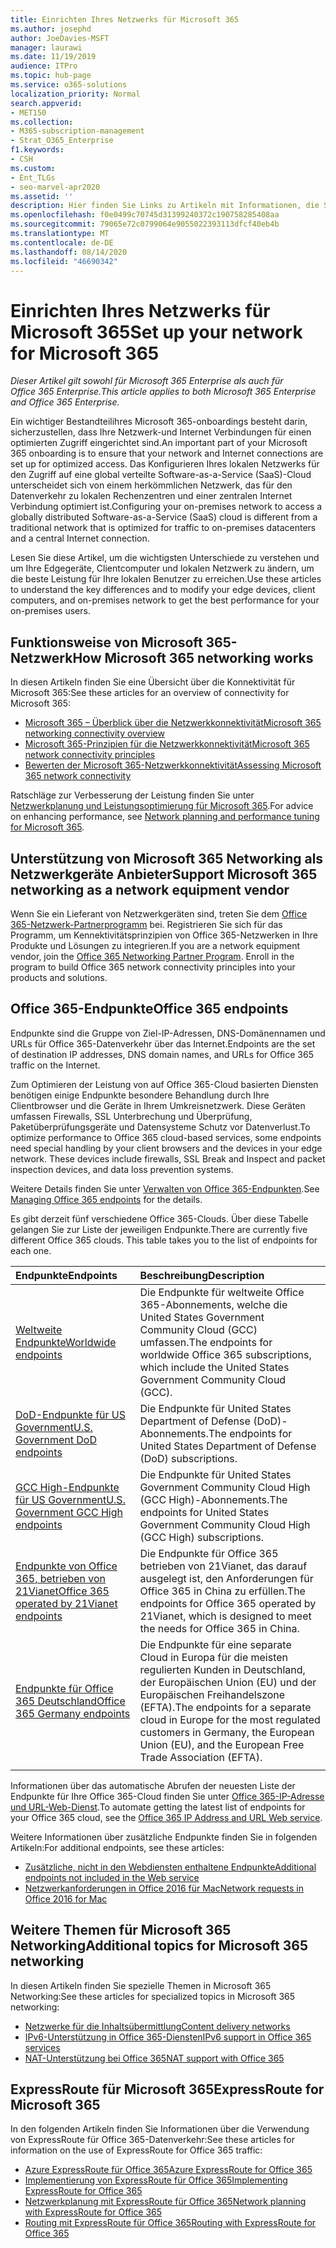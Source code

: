 ```yaml
---
title: Einrichten Ihres Netzwerks für Microsoft 365
ms.author: josephd
author: JoeDavies-MSFT
manager: laurawi
ms.date: 11/19/2019
audience: ITPro
ms.topic: hub-page
ms.service: o365-solutions
localization_priority: Normal
search.appverid:
- MET150
ms.collection:
- M365-subscription-management
- Strat_O365_Enterprise
f1.keywords:
- CSH
ms.custom:
- Ent_TLGs
- seo-marvel-apr2020
ms.assetid: ''
description: Hier finden Sie Links zu Artikeln mit Informationen, die Sie beim Einrichten Ihres Netzwerks für Microsoft 365 unterstützen, einschließlich einer Übersicht über die Netzwerkkonnektivität und einer Liste der Endpunkte.
ms.openlocfilehash: f0e0499c70745d31399240372c190758285408aa
ms.sourcegitcommit: 79065e72c0799064e9055022393113dfcf40eb4b
ms.translationtype: MT
ms.contentlocale: de-DE
ms.lasthandoff: 08/14/2020
ms.locfileid: "46690342"
---
```

# <a name="set-up-your-network-for-microsoft-365"></a><span data-ttu-id="31e8e-103">Einrichten Ihres Netzwerks für Microsoft 365</span><span class="sxs-lookup"><span data-stu-id="31e8e-103">Set up your network for Microsoft 365</span></span>

<span data-ttu-id="31e8e-104">*Dieser Artikel gilt sowohl für Microsoft 365 Enterprise als auch für Office 365 Enterprise.*</span><span class="sxs-lookup"><span data-stu-id="31e8e-104">*This article applies to both Microsoft 365 Enterprise and Office 365 Enterprise.*</span></span>

<span data-ttu-id="31e8e-105">Ein wichtiger Bestandteilihres Microsoft 365-onboardings besteht darin, sicherzustellen, dass Ihre Netzwerk-und Internet Verbindungen für einen optimierten Zugriff eingerichtet sind.</span><span class="sxs-lookup"><span data-stu-id="31e8e-105">An important part of your Microsoft 365 onboarding is to ensure that your network and Internet connections are set up for optimized access.</span></span> <span data-ttu-id="31e8e-106">Das Konfigurieren Ihres lokalen Netzwerks für den Zugriff auf eine global verteilte Software-as-a-Service (SaaS)-Cloud unterscheidet sich von einem herkömmlichen Netzwerk, das für den Datenverkehr zu lokalen Rechenzentren und einer zentralen Internet Verbindung optimiert ist.</span><span class="sxs-lookup"><span data-stu-id="31e8e-106">Configuring your on-premises network to access a globally distributed Software-as-a-Service (SaaS) cloud is different from a traditional network that is optimized for traffic to on-premises datacenters and a central Internet connection.</span></span> 

<span data-ttu-id="31e8e-107">Lesen Sie diese Artikel, um die wichtigsten Unterschiede zu verstehen und um Ihre Edgegeräte, Clientcomputer und lokalen Netzwerk zu ändern, um die beste Leistung für Ihre lokalen Benutzer zu erreichen.</span><span class="sxs-lookup"><span data-stu-id="31e8e-107">Use these articles to understand the key differences and to modify your edge devices, client computers, and on-premises network to get the best performance for your on-premises users.</span></span>

## <a name="how-microsoft-365-networking-works"></a><span data-ttu-id="31e8e-108">Funktionsweise von Microsoft 365-Netzwerk</span><span class="sxs-lookup"><span data-stu-id="31e8e-108">How Microsoft 365 networking works</span></span>

<span data-ttu-id="31e8e-109">In diesen Artikeln finden Sie eine Übersicht über die Konnektivität für Microsoft 365:</span><span class="sxs-lookup"><span data-stu-id="31e8e-109">See these articles for an overview of connectivity for Microsoft 365:</span></span>

- [<span data-ttu-id="31e8e-110">Microsoft 365 – Überblick über die Netzwerkkonnektivität</span><span class="sxs-lookup"><span data-stu-id="31e8e-110">Microsoft 365 networking connectivity overview</span></span>](microsoft-365-networking-overview.md)
- [<span data-ttu-id="31e8e-111">Microsoft 365-Prinzipien für die Netzwerkkonnektivität</span><span class="sxs-lookup"><span data-stu-id="31e8e-111">Microsoft 365 network connectivity principles</span></span>](microsoft-365-network-connectivity-principles.md)
- [<span data-ttu-id="31e8e-112">Bewerten der Microsoft 365-Netzwerkkonnektivität</span><span class="sxs-lookup"><span data-stu-id="31e8e-112">Assessing Microsoft 365 network connectivity</span></span>](assessing-network-connectivity.md)

<span data-ttu-id="31e8e-113">Ratschläge zur Verbesserung der Leistung finden Sie unter [Netzwerkplanung und Leistungsoptimierung für Microsoft 365](network-planning-and-performance.md).</span><span class="sxs-lookup"><span data-stu-id="31e8e-113">For advice on enhancing performance, see [Network planning and performance tuning for Microsoft 365](network-planning-and-performance.md).</span></span>

## <a name="support-microsoft-365-networking-as-a-network-equipment-vendor"></a><span data-ttu-id="31e8e-114">Unterstützung von Microsoft 365 Networking als Netzwerkgeräte Anbieter</span><span class="sxs-lookup"><span data-stu-id="31e8e-114">Support Microsoft 365 networking as a network equipment vendor</span></span>

<span data-ttu-id="31e8e-p102">Wenn Sie ein Lieferant von Netzwerkgeräten sind, treten Sie dem [Office 365-Netzwerk-Partnerprogramm](microsoft-365-networking-partner-program.md) bei. Registrieren Sie sich für das Programm, um Kennektivitätsprinzipien von Office 365-Netzwerken in Ihre Produkte und Lösungen zu integrieren.</span><span class="sxs-lookup"><span data-stu-id="31e8e-p102">If you are a network equipment vendor, join the [Office 365 Networking Partner Program](microsoft-365-networking-partner-program.md). Enroll in the program to build Office 365 network connectivity principles into your products and solutions.</span></span> 

## <a name="office-365-endpoints"></a><span data-ttu-id="31e8e-117">Office 365-Endpunkte</span><span class="sxs-lookup"><span data-stu-id="31e8e-117">Office 365 endpoints</span></span>

<span data-ttu-id="31e8e-118">Endpunkte sind die Gruppe von Ziel-IP-Adressen, DNS-Domänennamen und URLs für Office 365-Datenverkehr über das Internet.</span><span class="sxs-lookup"><span data-stu-id="31e8e-118">Endpoints are the set of destination IP addresses, DNS domain names, and URLs for Office 365 traffic on the Internet.</span></span> 

<span data-ttu-id="31e8e-p103">Zum Optimieren der Leistung von auf Office 365-Cloud basierten Diensten benötigen einige Endpunkte besondere Behandlung durch Ihre Clientbrowser und die Geräte in Ihrem Umkreisnetzwerk. Diese Geräten umfassen Firewalls, SSL Unterbrechung und Überprüfung, Paketüberprüfungsgeräte und Datensysteme Schutz vor Datenverlust.</span><span class="sxs-lookup"><span data-stu-id="31e8e-p103">To optimize performance to Office 365 cloud-based services, some endpoints need special handling by your client browsers and the devices in your edge network. These devices include firewalls, SSL Break and Inspect and packet inspection devices, and data loss prevention systems.</span></span>

<span data-ttu-id="31e8e-121">Weitere Details finden Sie unter [ Verwalten von Office 365-Endpunkten](managing-office-365-endpoints.md).</span><span class="sxs-lookup"><span data-stu-id="31e8e-121">See [Managing Office 365 endpoints](managing-office-365-endpoints.md) for the details.</span></span>

<span data-ttu-id="31e8e-p104">Es gibt derzeit fünf verschiedene Office 365-Clouds. Über diese Tabelle gelangen Sie zur Liste der jeweiligen Endpunkte.</span><span class="sxs-lookup"><span data-stu-id="31e8e-p104">There are currently five different Office 365 clouds. This table takes you to the list of endpoints for each one.</span></span>

| <span data-ttu-id="31e8e-124">Endpunkte</span><span class="sxs-lookup"><span data-stu-id="31e8e-124">Endpoints</span></span> | <span data-ttu-id="31e8e-125">Beschreibung</span><span class="sxs-lookup"><span data-stu-id="31e8e-125">Description</span></span> |
|:-------|:-----|
| [<span data-ttu-id="31e8e-126">Weltweite Endpunkte</span><span class="sxs-lookup"><span data-stu-id="31e8e-126">Worldwide endpoints</span></span>](urls-and-ip-address-ranges.md) | <span data-ttu-id="31e8e-127">Die Endpunkte für weltweite Office 365-Abonnements, welche die United States Government Community Cloud (GCC) umfassen.</span><span class="sxs-lookup"><span data-stu-id="31e8e-127">The endpoints for worldwide Office 365 subscriptions, which include the United States Government Community Cloud (GCC).</span></span> |
| [<span data-ttu-id="31e8e-128">DoD-Endpunkte für US Government</span><span class="sxs-lookup"><span data-stu-id="31e8e-128">U.S. Government DoD endpoints</span></span>](microsoft-365-u-s-government-dod-endpoints.md) | <span data-ttu-id="31e8e-129">Die Endpunkte für United States Department of Defense (DoD)-Abonnements.</span><span class="sxs-lookup"><span data-stu-id="31e8e-129">The endpoints for United States Department of Defense (DoD) subscriptions.</span></span> |
| [<span data-ttu-id="31e8e-130">GCC High-Endpunkte für US Government</span><span class="sxs-lookup"><span data-stu-id="31e8e-130">U.S. Government GCC High endpoints</span></span>](microsoft-365-u-s-government-gcc-high-endpoints.md) | <span data-ttu-id="31e8e-131">Die Endpunkte für United States Government Community Cloud High (GCC High)-Abonnements.</span><span class="sxs-lookup"><span data-stu-id="31e8e-131">The endpoints for United States Government Community Cloud High (GCC High) subscriptions.</span></span> |
| [<span data-ttu-id="31e8e-132">Endpunkte von Office 365, betrieben von 21Vianet</span><span class="sxs-lookup"><span data-stu-id="31e8e-132">Office 365 operated by 21Vianet endpoints</span></span>](urls-and-ip-address-ranges-21vianet.md) | <span data-ttu-id="31e8e-133">Die Endpunkte für Office 365 betrieben von 21Vianet, das darauf ausgelegt ist, den Anforderungen für Office 365 in China zu erfüllen.</span><span class="sxs-lookup"><span data-stu-id="31e8e-133">The endpoints for Office 365 operated by 21Vianet, which is designed to meet the needs for Office 365 in China.</span></span> |
| [<span data-ttu-id="31e8e-134">Endpunkte für Office 365 Deutschland</span><span class="sxs-lookup"><span data-stu-id="31e8e-134">Office 365 Germany endpoints</span></span>](microsoft-365-germany-endpoints.md) | <span data-ttu-id="31e8e-135">Die Endpunkte für eine separate Cloud in Europa für die meisten regulierten Kunden in Deutschland, der Europäischen Union (EU) und der Europäischen Freihandelszone (EFTA).</span><span class="sxs-lookup"><span data-stu-id="31e8e-135">The endpoints for a separate cloud in Europe for the most regulated customers in Germany, the European Union (EU), and the European Free Trade Association (EFTA).</span></span> |
|||

<span data-ttu-id="31e8e-136">Informationen über das automatische Abrufen der neuesten Liste der Endpunkte für Ihre Office 365-Cloud finden Sie unter [Office 365-IP-Adresse und URL-Web-Dienst](microsoft-365-ip-web-service.md).</span><span class="sxs-lookup"><span data-stu-id="31e8e-136">To automate getting the latest list of endpoints for your Office 365 cloud, see the [Office 365 IP Address and URL Web service](microsoft-365-ip-web-service.md).</span></span>

<span data-ttu-id="31e8e-137">Weitere Informationen über zusätzliche Endpunkte finden Sie in folgenden Artikeln:</span><span class="sxs-lookup"><span data-stu-id="31e8e-137">For additional endpoints, see these articles:</span></span>

- [<span data-ttu-id="31e8e-138">Zusätzliche, nicht in den Webdiensten enthaltene Endpunkte</span><span class="sxs-lookup"><span data-stu-id="31e8e-138">Additional endpoints not included in the Web service</span></span>](additional-office365-ip-addresses-and-urls.md)
- [<span data-ttu-id="31e8e-139">Netzwerkanforderungen in Office 2016 für Mac</span><span class="sxs-lookup"><span data-stu-id="31e8e-139">Network requests in Office 2016 for Mac</span></span>](network-requests-in-office-2016-for-mac.md)


## <a name="additional-topics-for-microsoft-365-networking"></a><span data-ttu-id="31e8e-140">Weitere Themen für Microsoft 365 Networking</span><span class="sxs-lookup"><span data-stu-id="31e8e-140">Additional topics for Microsoft 365 networking</span></span>

<span data-ttu-id="31e8e-141">In diesen Artikeln finden Sie spezielle Themen in Microsoft 365 Networking:</span><span class="sxs-lookup"><span data-stu-id="31e8e-141">See these articles for specialized topics in Microsoft 365 networking:</span></span>

- [<span data-ttu-id="31e8e-142">Netzwerke für die Inhaltsübermittlung</span><span class="sxs-lookup"><span data-stu-id="31e8e-142">Content delivery networks</span></span>](content-delivery-networks.md)
- [<span data-ttu-id="31e8e-143">IPv6-Unterstützung in Office 365-Diensten</span><span class="sxs-lookup"><span data-stu-id="31e8e-143">IPv6 support in Office 365 services</span></span>](ipv6-support.md)
- [<span data-ttu-id="31e8e-144">NAT-Unterstützung bei Office 365</span><span class="sxs-lookup"><span data-stu-id="31e8e-144">NAT support with Office 365</span></span>](nat-support-with-microsoft-365.md)

## <a name="expressroute-for-microsoft-365"></a><span data-ttu-id="31e8e-145">ExpressRoute für Microsoft 365</span><span class="sxs-lookup"><span data-stu-id="31e8e-145">ExpressRoute for Microsoft 365</span></span>

<span data-ttu-id="31e8e-146">In den folgenden Artikeln finden Sie Informationen über die Verwendung von ExpressRoute für Office 365-Datenverkehr:</span><span class="sxs-lookup"><span data-stu-id="31e8e-146">See these articles for information on the use of ExpressRoute for Office 365 traffic:</span></span>

- [<span data-ttu-id="31e8e-147">Azure ExpressRoute für Office 365</span><span class="sxs-lookup"><span data-stu-id="31e8e-147">Azure ExpressRoute for Office 365</span></span>](azure-expressroute.md)
- [<span data-ttu-id="31e8e-148">Implementierung von ExpressRoute für Office 365</span><span class="sxs-lookup"><span data-stu-id="31e8e-148">Implementing ExpressRoute for Office 365</span></span>](implementing-expressroute.md)
- [<span data-ttu-id="31e8e-149">Netzwerkplanung mit ExpressRoute für Office 365</span><span class="sxs-lookup"><span data-stu-id="31e8e-149">Network planning with ExpressRoute for Office 365</span></span>](network-planning-with-expressroute.md)
- [<span data-ttu-id="31e8e-150">Routing mit ExpressRoute für Office 365</span><span class="sxs-lookup"><span data-stu-id="31e8e-150">Routing with ExpressRoute for Office 365</span></span>](routing-with-expressroute.md)
